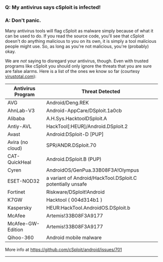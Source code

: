 
### Q: My antivirus says cSploit is infected!
### A: Don't panic.
Many antivirus tools will flag cSploit as malware simply because of what it can be used to do. If you read the source code, you'll see that cSploit doesn't do anything malicious to you on its own, it is simply a tool malicious people might use. So, as long as you're not malicious, you're (probably) okay.

We are *not* saying to disregard your antivirus, though. Even with trusted programs like cSploit you should only ignore the threats that you are sure are false alarms. Here is a list of the ones we know so far (courtesy [virustotal.com](https://www.virustotal.com/en/file/40f2baaffd5fdc5e03b42cb9cddf80752d4071a85fa47c22930262c901f83e3b/analysis/1466504404/)):

Antivirus Program | Threat Detected
--------------------------|----------------------
AVG | Android/Deng.REK | 20160621
AhnLab-V3 |Android-AppCare/DSploit.1a0cb
Alibaba |A.H.Sys.HacktoolDSploit.A
Antiy-AVL |HackTool[:HEUR]/Android.DSploit.2
Avast |Android:DSploit-D [PUP]
Avira (no cloud) |SPR/ANDR.DSploit.70
CAT-QuickHeal |Android.DSploit.B (PUP)
Cyren |AndroidOS/GenPua.33B08F3A!Olympus
ESET-NOD32 |a variant of Android/HackTool.DSploit.C potentially unsafe
Fortinet |Riskware/DSploit!Android
K7GW |Hacktool ( 004d314b1 )
Kaspersky |HEUR:HackTool.AndroidOS.DSploit.b
McAfee |Artemis!33B08F3A9177
McAfee-GW-Edition |Artemis!33B08F3A9177
Qihoo-360 |Android mobile malware

More info at https://github.com/cSploit/android/issues/701

***